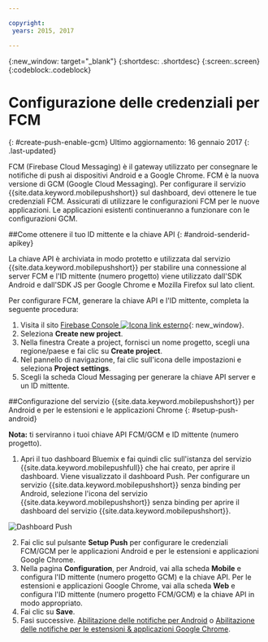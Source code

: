 ```yaml
---

copyright:
 years: 2015, 2017

---
```


{:new_window: target="_blank"}
{:shortdesc: .shortdesc}
{:screen:.screen}
{:codeblock:.codeblock}

# Configurazione delle credenziali per FCM
{: #create-push-enable-gcm}
Ultimo aggiornamento: 16 gennaio 2017
{: .last-updated}

FCM (Firebase Cloud Messaging) è il gateway utilizzato per consegnare le notifiche di push ai dispositivi Android e a Google Chrome. FCM è la nuova versione di GCM (Google Cloud Messaging). Per configurare il servizio {{site.data.keyword.mobilepushshort}} sul dashboard, devi ottenere le tue credenziali FCM. Assicurati di utilizzare le configurazioni FCM per le nuove applicazioni. Le applicazioni esistenti continueranno a funzionare con le configurazioni GCM.

##Come ottenere il tuo ID mittente e la chiave API
{: #android-senderid-apikey}

La chiave API è archiviata in modo protetto e utilizzata dal servizio {{site.data.keyword.mobilepushshort}} per stabilire una connessione al server FCM e l'ID mittente (numero progetto) viene utilizzato dall'SDK Android e dall'SDK JS per Google Chrome e Mozilla Firefox sul lato client. 

Per configurare FCM, generare la chiave API e l'ID mittente, completa la seguente procedura:

1. Visita il sito [Firebase Console ![Icona link esterno](../../icons/launch-glyph.svg "Icona link esterno")](https://console.firebase.google.com/?pli=1 "Icona link esterno"){: new_window}.
2. Seleziona **Create new project**. 
3. Nella finestra Create a project, fornisci un nome progetto, scegli una regione/paese e fai clic su **Create project**.
3. Nel pannello di navigazione, fai clic sull'icona delle impostazioni e seleziona **Project settings**.
4. Scegli la scheda Cloud Messaging per generare la chiave API server e un ID mittente.

##Configurazione del servizio {{site.data.keyword.mobilepushshort}} per Android e per le estensioni e le applicazioni Chrome
{: #setup-push-android}

**Nota:** ti serviranno i tuoi chiave API FCM/GCM e ID mittente (numero progetto).

1. Apri il tuo dashboard Bluemix e fai quindi clic sull'istanza del servizio {{site.data.keyword.mobilepushfull}} che hai creato, per aprire il dashboard. Viene visualizzato il dashboard Push. Per configurare un servizio {{site.data.keyword.mobilepushshort}} senza binding per Android, selezione l'icona del servizio {{site.data.keyword.mobilepushshort}} senza binding per aprire il dashboard del servizio {{site.data.keyword.mobilepushshort}}. 

![Dashboard Push](images/push_unbound.jpg)

2. Fai clic sul pulsante **Setup Push** per configurare le credenziali FCM/GCM per le applicazioni Android e per le estensioni e applicazioni Google Chrome.
3. Nella pagina **Configuration**, per Android, vai alla scheda **Mobile** e configura l'ID mittente (numero progetto GCM) e la chiave API. Per le estensioni e applicazioni Google Chrome, vai alla scheda **Web** e configura l'ID mittente (numero progetto FCM/GCM) e la chiave API in modo appropriato.
4. Fai clic su **Save**.
5. Fasi successive. [Abilitazione delle notifiche per Android](c_enable_push.html) o [Abilitazione delle notifiche per le estensioni & applicazioni Google Chrome](c_enable_push.html).


